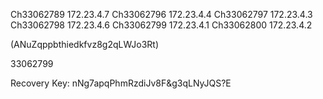 Ch33062789 172.23.4.7 
Ch33062796 172.23.4.4
Ch33062797 172.23.4.3
Ch33062798 172.23.4.6 
Ch33062799 172.23.4.1
Ch33062800 172.23.4.2


(ANuZqppbthiedkfvz8g2qLWJo3Rt)

33062799

Recovery Key: nNg7apqPhmRzdiJv8F&g3qLNyJQS?E

